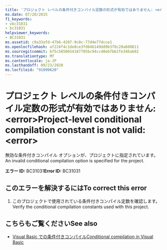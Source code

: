 ```yaml
---
title: 'プロジェクト レベルの条件付きコンパイル定数の形式が有効ではありません: <error>'
ms.date: 07/20/2015
f1_keywords:
- vbc31031
- bc31031
helpviewer_keywords:
- BC31031
ms.assetid: c9a33afd-47b6-4207-9c0c-77d4e77dcce1
ms.openlocfilehash: af224f4c1de8ce3fd646149dd9b3f8c20a608811
ms.sourcegitcommit: bf5c5850654187705bc94cc40ebfb62fe346ab02
ms.translationtype: MT
ms.contentlocale: ja-JP
ms.lasthandoff: 09/23/2020
ms.locfileid: "91099620"
---
```

# <a name="project-level-conditional-compilation-constant-is-not-valid-error"></a><span data-ttu-id="e1092-102">プロジェクト レベルの条件付きコンパイル定数の形式が有効ではありません: \<error></span><span class="sxs-lookup"><span data-stu-id="e1092-102">Project-level conditional compilation constant is not valid: \<error></span></span>

<span data-ttu-id="e1092-103">無効な条件付きコンパイル オプションが、プロジェクトに指定されています。</span><span class="sxs-lookup"><span data-stu-id="e1092-103">An invalid conditional compilation option is specified for the project.</span></span>  
  
 <span data-ttu-id="e1092-104">**エラー ID:** BC31031</span><span class="sxs-lookup"><span data-stu-id="e1092-104">**Error ID:** BC31031</span></span>  
  
## <a name="to-correct-this-error"></a><span data-ttu-id="e1092-105">このエラーを解決するには</span><span class="sxs-lookup"><span data-stu-id="e1092-105">To correct this error</span></span>  
  
1. <span data-ttu-id="e1092-106">このプロジェクトで使用されている条件付きコンパイル定数を確認します。</span><span class="sxs-lookup"><span data-stu-id="e1092-106">Verify the conditional compilation constants used with this project.</span></span>  
  
## <a name="see-also"></a><span data-ttu-id="e1092-107">こちらもご覧ください</span><span class="sxs-lookup"><span data-stu-id="e1092-107">See also</span></span>

- [<span data-ttu-id="e1092-108">Visual Basic での条件付きコンパイル</span><span class="sxs-lookup"><span data-stu-id="e1092-108">Conditional compilation in Visual Basic</span></span>](../programming-guide/program-structure/conditional-compilation.md)
